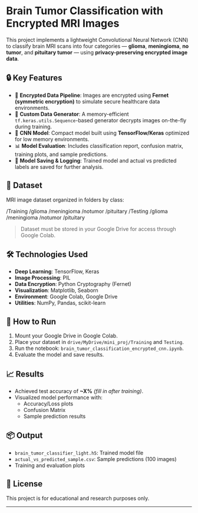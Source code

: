 # Brain Tumor Classification with Encrypted MRI Images

This project implements a lightweight Convolutional Neural Network (CNN) to classify brain MRI scans into four categories — **glioma**, **meningioma**, **no tumor**, and **pituitary tumor** — using **privacy-preserving encrypted image data**.

## 🔒 Key Features

- 🔐 **Encrypted Data Pipeline**: Images are encrypted using **Fernet (symmetric encryption)** to simulate secure healthcare data environments.
- 🔄 **Custom Data Generator**: A memory-efficient `tf.keras.utils.Sequence`-based generator decrypts images on-the-fly during training.
- 🧠 **CNN Model**: Compact model built using **TensorFlow/Keras** optimized for low memory environments.
- 📊 **Model Evaluation**: Includes classification report, confusion matrix, training plots, and sample predictions.
- 💾 **Model Saving & Logging**: Trained model and actual vs predicted labels are saved for further analysis.

## 🧪 Dataset

MRI image dataset organized in folders by class:

/Training
/glioma
/meningioma
/notumor
/pituitary
/Testing
/glioma
/meningioma
/notumor
/pituitary

> Dataset must be stored in your Google Drive for access through Google Colab.

## 🛠️ Technologies Used

- **Deep Learning**: TensorFlow, Keras  
- **Image Processing**: PIL  
- **Data Encryption**: Python Cryptography (Fernet)  
- **Visualization**: Matplotlib, Seaborn  
- **Environment**: Google Colab, Google Drive  
- **Utilities**: NumPy, Pandas, scikit-learn

## 🚀 How to Run

1. Mount your Google Drive in Google Colab.
2. Place your dataset in `drive/MyDrive/mini_proj/Training` and `Testing`.
3. Run the notebook: `brain_tumor_classification_encrypted_cnn.ipynb`.
4. Evaluate the model and save results.

## 📈 Results

- Achieved test accuracy of **~X%** *(fill in after training)*.
- Visualized model performance with:
  - Accuracy/Loss plots
  - Confusion Matrix
  - Sample prediction results

## 📦 Output

- `brain_tumor_classifier_light.h5`: Trained model file  
- `actual_vs_predicted_sample.csv`: Sample predictions (100 images)  
- Training and evaluation plots

## 📄 License

This project is for educational and research purposes only.

---


